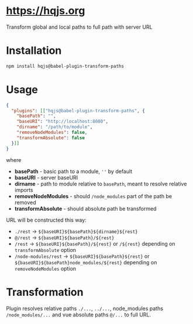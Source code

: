 # https://hqjs.org
Transform global and local paths to full path with server URL

# Installation
```sh
npm install hqjs@babel-plugin-transform-paths
```

# Usage
```json
{
  "plugins": [["hqjs@babel-plugin-transform-paths", {
    "basePath": "",
    "baseURI": "http://localhost:8080",
    "dirname": "/path/to/module",
    "removeNodeModules": false,
    "transformAbsolute": false
  }]]
}
```
where
* **basePath** - basic path to a module, `''` by default
* **baseURI** - server baseURI
* **dirname** - path to module relative to `basePath`, meant to resolve relative imports
* **removeNodeModules** - should `/node_modules` part of the path be removed
* **transformAbsolute** - should absolute path be transformed

URL will be constructed this way:
* `./rest` -> `${baseURI}${basePath}${dirname}${rest}`
* `@/rest` -> `${baseURI}${basePath}/${rest}`
* `/rest` -> `${baseURI}${basePath}/${rest}` or `/${rest}` depending on `transformAbsolute` option
* `/node-modules/rest` -> `${baseURI}${basePath}${rest}` or `${baseURI}${basePath}node_modules/${rest}` depending on `removeNodeModules` option

# Transformation
Plugin resolves relative paths `./...`, `../...`, node_modules paths `/node_modules/...` and vue absolute paths `@/...` to full URL.

